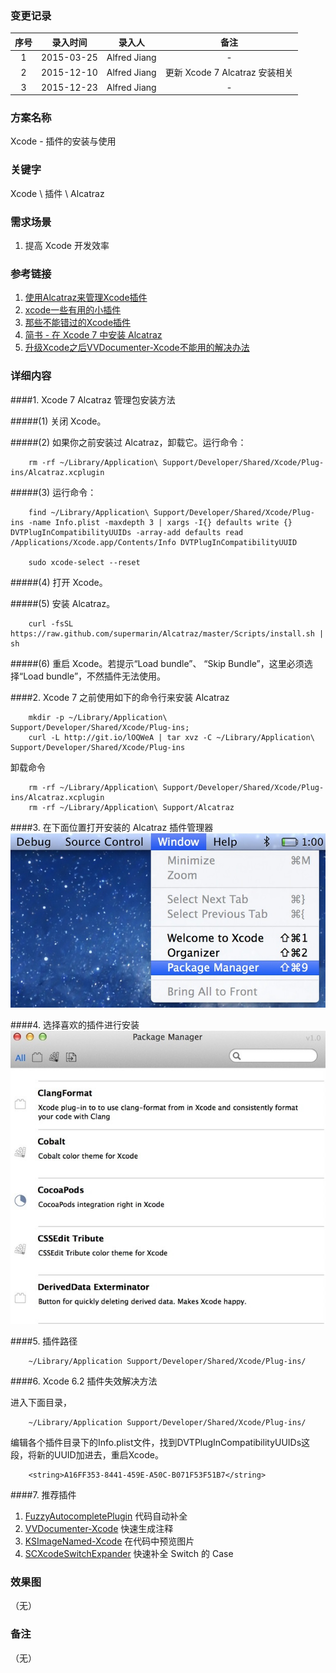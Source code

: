 ### 变更记录

| 序号 | 录入时间 | 录入人 | 备注 |
|:--------:|:--------:|:--------:|:--------:|
| 1 | 2015-03-25 | Alfred Jiang | - |
| 2 | 2015-12-10 | Alfred Jiang | 更新 Xcode 7 Alcatraz 安装相关 |
| 3 | 2015-12-23 | Alfred Jiang | - |

### 方案名称

Xcode - 插件的安装与使用

### 关键字

Xcode \ 插件 \ Alcatraz

### 需求场景

1. 提高 Xcode 开发效率

### 参考链接

1. [使用Alcatraz来管理Xcode插件](http://blog.devtang.com/blog/2014/03/05/use-alcatraz-to-manage-xcode-plugins/)
2. [xcode一些有用的小插件](http://www.jianshu.com/p/baa5c73a08cf?nomobile=yes)
3. [那些不能错过的Xcode插件](http://www.cocoachina.com/industry/20130918/7022.html)
4. [简书 - 在 Xcode 7 中安装 Alcatraz](http://www.jianshu.com/p/5c8ed25ad434)
5. [升级Xcode之后VVDocumenter-Xcode不能用的解决办法](http://www.bubuko.com/infodetail-922634.html)

### 详细内容

####1. Xcode 7 Alcatraz 管理包安装方法

#####(1) 关闭 Xcode。

#####(2) 如果你之前安装过 Alcatraz，卸载它。运行命令：
```
    rm -rf ~/Library/Application\ Support/Developer/Shared/Xcode/Plug-ins/Alcatraz.xcplugin
```

#####(3) 运行命令：
```
    find ~/Library/Application\ Support/Developer/Shared/Xcode/Plug-ins -name Info.plist -maxdepth 3 | xargs -I{} defaults write {} DVTPlugInCompatibilityUUIDs -array-add defaults read /Applications/Xcode.app/Contents/Info DVTPlugInCompatibilityUUID

    sudo xcode-select --reset
```

#####(4) 打开 Xcode。

#####(5) 安装 Alcatraz。
```
    curl -fsSL https://raw.github.com/supermarin/Alcatraz/master/Scripts/install.sh | sh
```

#####(6) 重启 Xcode。若提示“Load bundle”、 “Skip Bundle”，这里必须选择“Load bundle”，不然插件无法使用。

####2. Xcode 7 之前使用如下的命令行来安装 Alcatraz
```
    mkdir -p ~/Library/Application\ Support/Developer/Shared/Xcode/Plug-ins;
    curl -L http://git.io/lOQWeA | tar xvz -C ~/Library/Application\ Support/Developer/Shared/Xcode/Plug-ins
```

卸载命令
```
    rm -rf ~/Library/Application\ Support/Developer/Shared/Xcode/Plug-ins/Alcatraz.xcplugin
    rm -rf ~/Library/Application\ Support/Alcatraz
```

####3. 在下面位置打开安装的 Alcatraz 插件管理器
![Image_00121_00001](Images/Image_00121_00001.jpg)

####4. 选择喜欢的插件进行安装
![Image_00121_00002](Images/Image_00121_00002.jpg)

####5. 插件路径
```
    ~/Library/Application Support/Developer/Shared/Xcode/Plug-ins/
```

####6. Xcode 6.2 插件失效解决方法

进入下面目录，
```
    ~/Library/Application Support/Developer/Shared/Xcode/Plug-ins/
```

编辑各个插件目录下的Info.plist文件，找到DVTPlugInCompatibilityUUIDs这段，将新的UUID加进去，重启Xcode。
```
    <string>A16FF353-8441-459E-A50C-B071F53F51B7</string>
```

####7. 推荐插件

1. [FuzzyAutocompletePlugin](https://github.com/FuzzyAutocomplete/FuzzyAutocompletePlugin) 代码自动补全
2. [VVDocumenter-Xcode](https://github.com/onevcat/VVDocumenter-Xcode) 快速生成注释
3. [KSImageNamed-Xcode](https://github.com/ksuther/KSImageNamed-Xcode) 在代码中预览图片
4. [SCXcodeSwitchExpander](https://github.com/stefanceriu/SCXcodeSwitchExpander) 快速补全 Switch 的 Case

### 效果图
（无）

### 备注
（无）